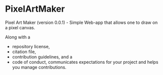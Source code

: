 # PixelArtMaker
Pixel Art Maker (version 0.0.1) - Simple Web-app that allows one to draw on a pixel canvas.


Along with a 
- repository license, 
- citation file, 
- contribution guidelines, and a 
- code of conduct, 
communicates expectations for your project and helps you manage contributions.
